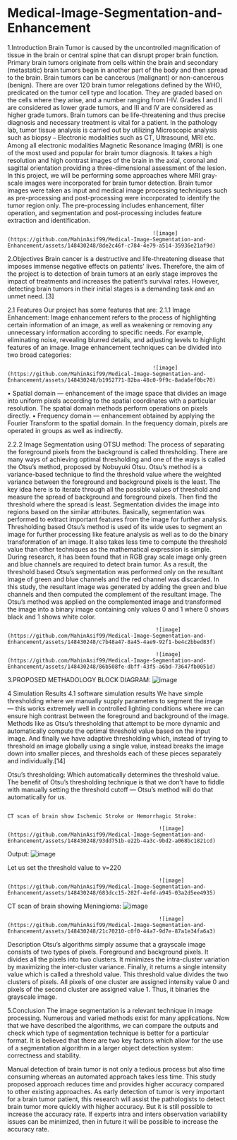 # Medical-Image-Segmentation-and-Enhancement

1.Introduction
Brain Tumor is caused by the uncontrolled magnification of tissue in the brain or central spine that can disrupt proper brain function. Primary brain tumors originate from cells within the brain and secondary (metastatic) brain tumors begin in another part of the body and then spread to the brain. Brain tumors can be cancerous (malignant) or non-cancerous (benign). There are over 120 brain tumor relegations defined by the WHO, predicated on the tumor cell type and location. They are graded based on the cells where they arise, and a number ranging from I-IV. Grades I and II are considered as lower grade tumors, and III and IV are considered as higher grade tumors. Brain tumors can be life-threatening and thus precise diagnosis and necessary treatment is vital for a patient. In the pathology lab, tumor tissue analysis is carried out by utilizing Microscopic analysis such as biopsy ⎯ Electronic modalities such as CT, Ultrasound, MRI etc. Among all electronic modalities Magnetic Resonance Imaging (MRI) is one of the most used and popular for brain tumor diagnosis. It takes a high resolution and high contrast images of the brain in the axial, coronal and sagittal orientation providing a three-dimensional assessment of the lesion. 
In this project, we will be performing some approaches where MRI gray-scale images were incorporated for brain tumor detection. Brain tumor images were taken as input and medical image processing techniques such as pre-processing and post-processing were incorporated to identify the tumor region only. The pre-processing includes enhancement, filter operation, and segmentation and post-processing includes feature extraction and identification. 

                                                  ![image](https://github.com/MahinAsif99/Medical-Image-Segmentation-and-Enhancement/assets/148430248/8de2c46f-c784-4e79-a514-35936e21af9d)

2.Objectives
Brain cancer is a destructive and life-threatening disease that imposes immense negative effects on patients' lives. Therefore, the aim of the project is to detection of brain tumors at an early stage improves the impact of treatments and increases the patient’s survival rates. However, detecting brain tumors in their initial stages is a demanding task and an unmet need. [3]

2.1	Features
Our project has some features that are:
2.1.1	Image Enhancement:
Image enhancement refers to the process of highlighting certain information of an image, as well as weakening or removing any unnecessary information according to specific needs. For example, eliminating noise, revealing blurred details, and adjusting levels to highlight features of an image.
Image enhancement techniques can be divided into two broad categories:

                                                  ![image](https://github.com/MahinAsif99/Medical-Image-Segmentation-and-Enhancement/assets/148430248/b1952771-82ba-48c0-9f9c-8ada6ef0bc70)

•	Spatial domain — enhancement of the image space that divides an image into uniform pixels according to the spatial coordinates with a particular resolution. The spatial domain methods perform operations on pixels directly.
•	Frequency domain — enhancement obtained by applying the Fourier Transform to the spatial domain. In the frequency domain, pixels are operated in groups as well as indirectly.

2.2.2	Image Segmentation using OTSU method:
The process of separating the foreground pixels from the background is called thresholding. There are many ways of achieving optimal thresholding and one of the ways is called the Otsu’s method, proposed by Nobuyuki Otsu. Otsu’s method is a variance-based technique to find the threshold value where the weighted variance between the foreground and background pixels is the least. The key idea here is to iterate through all the possible values of threshold and measure the spread of background and foreground pixels. Then find the threshold where the spread is least.
Segmentation divides the image into regions based on the similar attributes. Basically, segmentation was performed to extract important features from the image for further analysis. Thresholding based Otsu’s method is used of its wide uses to segment an image for further processing like feature analysis as well as to do the binary transformation of an image. It also takes less time to compute the threshold value than other techniques as the mathematical expression is simple. During research, it has been found that in RGB gray scale image only green and blue channels are required to detect brain tumor. As a result, the threshold based Otsu’s segmentation was performed only on the resultant image of green and blue channels and the red channel was discarded.  In this study, the resultant image was generated by adding the green and blue channels and then computed the complement of the resultant image. The Otsu’s method was applied on the complemented image and transformed the image into a binary image containing only values 0 and 1 where 0 shows black and 1 shows white color. 

                                                   ![image](https://github.com/MahinAsif99/Medical-Image-Segmentation-and-Enhancement/assets/148430248/c7b48a47-8a45-4ae9-92f1-be4c2bbed83f)

                                                   ![image](https://github.com/MahinAsif99/Medical-Image-Segmentation-and-Enhancement/assets/148430248/86b508fe-dbff-43f5-a6bd-73647fb0051d)

3.PROPOSED METHADOLOGY
BLOCK DIAGRAM:
                                                   ![image](https://github.com/MahinAsif99/Medical-Image-Segmentation-and-Enhancement/assets/148430248/7d5b3f73-56ef-4c2a-b68f-a5f0de45cd37)

4	Simulation Results
4.1	software simulation results
We have simple thresholding where we manually supply parameters to segment the image — this works extremely well in controlled lighting conditions where we can ensure high contrast between the foreground and background of the image. 
Methods like as Otsu’s thresholding that attempt to be more dynamic and automatically compute the optimal threshold value based on the input image. 
And finally we have adaptive thresholding which, instead of trying to threshold an image globally using a single value, instead breaks the image down into smaller pieces, and thresholds each of these pieces separately and individually.[14]

Otsu’s thresholding:
Which automatically determines the threshold value. The benefit of Otsu’s thresholding technique is that we don’t have to fiddle with manually setting the threshold cutoff — Otsu’s method will do that automatically for us.

                                                                               CT scan of brain show Ischemic Stroke or Hemorrhagic Stroke:
                                                                               
                                                    ![image](https://github.com/MahinAsif99/Medical-Image-Segmentation-and-Enhancement/assets/148430248/93dd751b-e22b-4a3c-9bd2-a068bc1821cd)

Output:
                                                    ![image](https://github.com/MahinAsif99/Medical-Image-Segmentation-and-Enhancement/assets/148430248/3822595c-122f-4f39-ad18-b89c60eb7a5c)

Let us set the threshold value to v=220 

                                                    ![image](https://github.com/MahinAsif99/Medical-Image-Segmentation-and-Enhancement/assets/148430248/683dcc15-282f-4efd-a945-03a2d5ee4935)

CT scan of brain showing Meningioma:
                                                    ![image](https://github.com/MahinAsif99/Medical-Image-Segmentation-and-Enhancement/assets/148430248/8fad85cd-fdc6-4ec0-b4e7-b0b95bd7eae1)

                                                    ![image](https://github.com/MahinAsif99/Medical-Image-Segmentation-and-Enhancement/assets/148430248/21c70210-c0f0-44a7-9d7e-87a1e34fa6a3)

Description
Otsu’s algorithms simply assume that a grayscale image consists of two types of pixels. Foreground and background pixels. It divides all the pixels into two clusters. It minimizes the intra-cluster variation by maximizing the inter-cluster variance. Finally, it returns a single intensity value which is called a threshold value. This threshold value divides the two clusters of pixels. All pixels of one cluster are assigned intensity value 0 and pixels of the second cluster are assigned value 1. Thus, it binaries the grayscale image.

5.Conclusion
The image segmentation is a relevant technique in image processing. Numerous and varied methods exist for many applications. Now that we have described the algorithms, we can compare the outputs and check which type of segmentation technique is better for a particular format. It is believed that there are two key factors which allow for the use of a segmentation algorithm in a larger object detection system: correctness and stability.

Manual detection of brain tumor is not only a tedious process but also time consuming whereas an automated approach takes less time. This study proposed approach reduces time and provides higher accuracy compared to other existing approaches. As early detection of tumor is very important for a brain tumor patient, this research will assist the pathologists to detect brain tumor more quickly with higher accuracy. But it is still possible to increase the accuracy rate. If experts intra and inters observation variability issues can be minimized, then in future it will be possible to increase the accuracy rate.







                                                    


                                              


